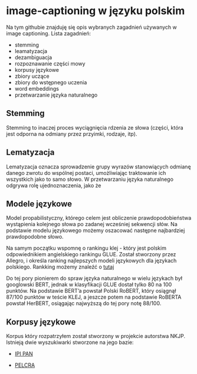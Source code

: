 # image-captioning w języku polskim

Na tym githubie znajduję się opis wybranych zagadnień używanych w image captioning. Lista zagadnień:
- stemming
- leamatyzacja
- dezambiguacja
- rozpoznawanie części mowy
- korpusy językowe
- zbiory uczące
- zbiory do wstępnego uczenia
- word embeddings
- przetwarzanie języka naturalnego

## Stemming

Stemming to inaczej proces wyciągnięcia rdzenia ze słowa (części, która jest odporna na odmiany przez przyimki, rodzaje, itp).

## Lematyzacja

Lematyzacja oznacza sprowadzenie grupy wyrazów stanowiących odmianę danego zwrotu do wspólnej postaci, umożliwiając traktowanie ich wszystkich jako to samo słowo. W przetwarzaniu języka naturalnego odgrywa rolę ujednoznaczenia, jako że 

## Modele językowe 

Model propabilistyczny, którego celem jest obliczenie prawdopodobieństwa wystąpienia kolejnego słowa po zadanej wcześniej sekwencji słów. Na podstawie modelu językowego możemy oszacować następne najbardziej prawdopodobne słowo.

Na samym początku wspomnę o rankingu klej - który jest polskim odpowiednikiem angielskiego rankingu GLUE. Został stworzony przez Allegro, i określa ranking najlepszych modeli językowych dla językach polskiego. Rankking możemy znaleźć o [tutaj](https://klejbenchmark.com/leaderboard/)

Do tej pory pionierem do spraw języka naturalnego w wielu językach był googlowski BERT, jednak w klasyfikacji GLUE dostał tylko 80 na 100 punktów. Na podstawie BERT’a powstał Polski RoBERT, który osiągnął 87/100 punktów w teście KLEJ, a jeszcze potem na podstawie RoBERTA powstał HerBERT, osiągając najwyższą do tej pory notę 88/100.

## Korpusy językowe

Korpus który rozpatrzyłem został stworzony w projekcie autorstwa NKJP. Istnieją dwie wyszukiwarki stworzone na jego bazie:

- [IPI PAN](http://nkjp.pl/poliqarp/)

-	[PELCRA](http://www.nkjp.uni.lodz.pl/)

##
